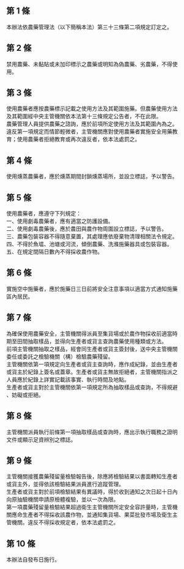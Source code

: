 第 1 條
-------
本辦法依農藥管理法（以下簡稱本法）第三十三條第二項規定訂定之。

第 2 條
-------
禁用農藥、未黏貼或未加印標示之農藥或明知為偽農藥、劣農藥，不得使  
用。

第 3 條
-------
使用農藥者應按農藥標示記載之使用方法及其範圍施藥。但農藥使用方法  
及其範圍經中央主管機關依本法第十三條規定公告者，不在此限。  
農藥管理人員提供農藥之諮詢，應於前項所定使用方法及其範圍內為之。  
違反第一項規定而情節輕微者，主管機關應對使用農藥者實施安全用藥教  
育；使用農藥者拒絕教育或再次違反者，依本法處罰之。

第 4 條
-------
使用燻蒸農藥者，應於燻蒸期間封鎖燻蒸場所，並設立標誌，予以警告。

第 5 條
-------
使用農藥者，應遵守下列規定：  
一、使用劇毒農藥者，應有適當之防護設備。  
二、使用劇毒農藥後，應於農田與農作物周圍設立標誌，予以警告。  
三、農藥包裝容器不得隨意棄置，其處理應依廢棄物清理相關法令規定。  
四、不得於魚塭、池塘或河流，傾倒農藥、洗滌施藥器具或包裝容器。  
五、在規定間隔日數內不得採收農作物。

第 6 條
-------
實施空中施藥者，應於施藥日三日前將安全注意事項以適當方式通知施藥  
區內居民。

第 7 條
-------
為確保使用農藥安全，主管機關得派員至集貨場或於農作物採收前適當時  
期至田間抽取樣品，並得向生產者或貨主查詢農藥使用種類或方法。  
前項主管機關抽取之樣品，經會同生產者或貨主簽封後，送中央主管機關  
委任或委託之檢驗機關（構）檢驗農藥殘留。  
主管機關依第一項規定向生產者或貨主查詢時，應作成紀錄，並由生產者  
或貨主於紀錄上簽名或蓋章。生產者或貨主無故拒絕者，主管機關指派之  
人員應於紀錄上詳實記載該事實、執行時間及地點。  
生產者或貨主對於主管機關依第一項規定所為抽取樣品或查詢，不得規避  
、妨礙或拒絕。

第 8 條
-------
主管機關派員執行前條第一項抽取樣品或查詢時，應出示執行職務之證明  
文件或顯示足資辨別之標誌。

第 9 條
-------
主管機關接獲農藥殘留量檢驗報告後，除應將檢驗結果以書面轉知生產者  
或貨主外，並得依該檢驗結果派員進行追蹤管理。  
生產者或貨主對於前項檢驗結果有異議時，得於收到通知之次日起十日內  
向原抽驗機關申請原檢體複驗，並以一次為限。  
第一項農藥殘留量檢驗結果超過衛生主管機關所定安全容許量時，主管機  
關應命生產者不得採收該農作物，並通知集貨場、果菜批發市場及衛生主  
管機關。違反不得採收規定者，依本法處罰之。

第 10 條
--------
本辦法自發布日施行。

